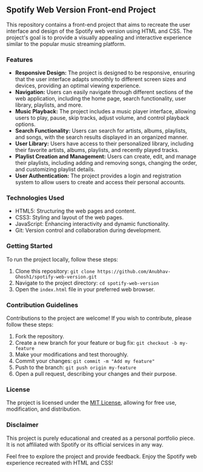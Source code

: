 ## Spotify Web Version Front-end Project

This repository contains a front-end project that aims to recreate the user interface and design of the Spotify web version using HTML and CSS. The project's goal is to provide a visually appealing and interactive experience similar to the popular music streaming platform.

### Features
- **Responsive Design:** The project is designed to be responsive, ensuring that the user interface adapts smoothly to different screen sizes and devices, providing an optimal viewing experience.
- **Navigation:** Users can easily navigate through different sections of the web application, including the home page, search functionality, user library, playlists, and more.
- **Music Playback:** The project includes a music player interface, allowing users to play, pause, skip tracks, adjust volume, and control playback options.
- **Search Functionality:** Users can search for artists, albums, playlists, and songs, with the search results displayed in an organized manner.
- **User Library:** Users have access to their personalized library, including their favorite artists, albums, playlists, and recently played tracks.
- **Playlist Creation and Management:** Users can create, edit, and manage their playlists, including adding and removing songs, changing the order, and customizing playlist details.
- **User Authentication:** The project provides a login and registration system to allow users to create and access their personal accounts.

### Technologies Used
- HTML5: Structuring the web pages and content.
- CSS3: Styling and layout of the web pages.
- JavaScript: Enhancing interactivity and dynamic functionality.
- Git: Version control and collaboration during development.

### Getting Started
To run the project locally, follow these steps:
1. Clone this repository: `git clone https://github.com/Anubhav-Ghosh1/spotify-web-version.git`
2. Navigate to the project directory: `cd spotify-web-version`
3. Open the `index.html` file in your preferred web browser.

### Contribution Guidelines
Contributions to the project are welcome! If you wish to contribute, please follow these steps:
1. Fork the repository.
2. Create a new branch for your feature or bug fix: `git checkout -b my-feature`
3. Make your modifications and test thoroughly.
4. Commit your changes: `git commit -m "Add my feature"`
5. Push to the branch: `git push origin my-feature`
6. Open a pull request, describing your changes and their purpose.

### License
The project is licensed under the [MIT License](https://opensource.org/licenses/MIT), allowing for free use, modification, and distribution.

### Disclaimer
This project is purely educational and created as a personal portfolio piece. It is not affiliated with Spotify or its official services in any way.

Feel free to explore the project and provide feedback. Enjoy the Spotify web experience recreated with HTML and CSS!
